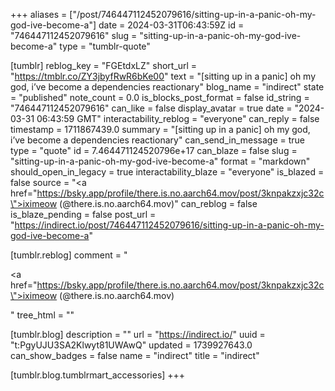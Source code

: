 +++
aliases = ["/post/746447112452079616/sitting-up-in-a-panic-oh-my-god-ive-become-a"]
date = 2024-03-31T06:43:59Z
id = "746447112452079616"
slug = "sitting-up-in-a-panic-oh-my-god-ive-become-a"
type = "tumblr-quote"

[tumblr]
reblog_key = "FGEtdxLZ"
short_url = "https://tmblr.co/ZY3jbyfRwR6bKe00"
text = "[sitting up in a panic] oh my god, i&rsquo;ve become a dependencies reactionary"
blog_name = "indirect"
state = "published"
note_count = 0.0
is_blocks_post_format = false
id_string = "746447112452079616"
can_like = false
display_avatar = true
date = "2024-03-31 06:43:59 GMT"
interactability_reblog = "everyone"
can_reply = false
timestamp = 1711867439.0
summary = "[sitting up in a panic] oh my god, i’ve become a dependencies reactionary"
can_send_in_message = true
type = "quote"
id = 7.464471124520796e+17
can_blaze = false
slug = "sitting-up-in-a-panic-oh-my-god-ive-become-a"
format = "markdown"
should_open_in_legacy = true
interactability_blaze = "everyone"
is_blazed = false
source = "<a href=\"https://bsky.app/profile/there.is.no.aarch64.mov/post/3knpakzxjc32c\">iximeow (@there.is.no.aarch64.mov)</a>"
can_reblog = false
is_blaze_pending = false
post_url = "https://indirect.io/post/746447112452079616/sitting-up-in-a-panic-oh-my-god-ive-become-a"

[tumblr.reblog]
comment = "<p><a href=\"https://bsky.app/profile/there.is.no.aarch64.mov/post/3knpakzxjc32c\">iximeow (@there.is.no.aarch64.mov)</a></p>"
tree_html = ""

[tumblr.blog]
description = ""
url = "https://indirect.io/"
uuid = "t:PgyUJU3SA2Klwyt81UWAwQ"
updated = 1739927643.0
can_show_badges = false
name = "indirect"
title = "indirect"

[tumblr.blog.tumblrmart_accessories]
+++
